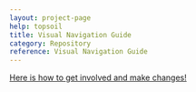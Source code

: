 ```yaml
---
layout: project-page
help: topsoil
title: Visual Navigation Guide
category: Repository
reference: Visual Navigation Guide
---
```


<a href="https://github.com/CIRDLES/Topsoil/wiki/Onboarding-Document">Here is how to get involved and make changes!</a>